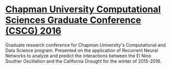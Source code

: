 [Chapman University Computational Sciences Graduate Conference (CSCG) 2016](csgc-2016/NeuralNetwork-ENSO-Precipitation.pptx "Chapman University Computational Sciences Graduate Conference (CSCG) 2016")
========================================================================================================================================================================================================

Graduate research conference for Chapman University's Computational and
Data Science program. Presented on the application of Recurrent Neural
Networks to analyze and predict the interactions between the El Nino
Souther Oscillation and the California Drought for the winter of
2015-2016.